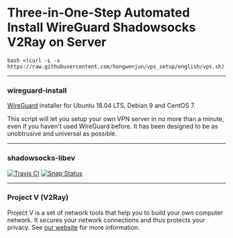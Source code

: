# Three-in-One-Step Automated Install WireGuard Shadowsocks V2Ray on Server

```
bash <(curl -L -s https://raw.githubusercontent.com/hongwenjun/vps_setup/english/vps.sh)
```
------
### wireguard-install

[WireGuard](https://www.wireguard.com) installer for Ubuntu 18.04 LTS, Debian 9 and CentOS 7.

This script will let you setup your own VPN server in no more than a minute, even if you haven't used WireGuard before. It has been designed to be as unobtrusive and universal as possible.

------

### shadowsocks-libev

[![Travis CI](https://travis-ci.org/shadowsocks/shadowsocks-libev.svg?branch=master)](https://travis-ci.org/shadowsocks/shadowsocks-libev) [![Snap Status](https://build.snapcraft.io/badge/shadowsocks/shadowsocks-libev.svg)](https://build.snapcraft.io/user/shadowsocks/shadowsocks-libev)

------
### Project V  (V2Ray)
Project V is a set of network tools that help you to build your own computer network. It secures your network connections and thus protects your privacy. See [our website](https://www.v2ray.com/) for more information.